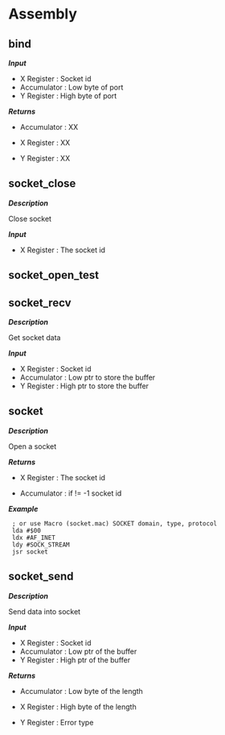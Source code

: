 # Assembly

## bind

***Input***

* X Register : Socket id
* Accumulator : Low byte of port
* Y Register : High byte of port

***Returns***

* Accumulator : XX 

* X Register : XX 

* Y Register : XX 



## socket_close

***Description***

Close socket

***Input***

* X Register : The socket id


## socket_open_test



## socket_recv

***Description***

Get socket data

***Input***

* X Register : Socket id
* Accumulator : Low ptr to store the buffer
* Y Register : High ptr to store the buffer


## socket

***Description***

Open a socket


***Returns***

* X Register : The socket id

* Accumulator : if != -1 socket id


***Example***

```ca65
 ; or use Macro (socket.mac) SOCKET domain, type, protocol
 lda #$00
 ldx #AF_INET
 ldy #SOCK_STREAM
 jsr socket
```



## socket_send

***Description***

Send data into socket

***Input***

* X Register : Socket id
* Accumulator : Low ptr of the buffer
* Y Register : High ptr of the buffer

***Returns***

* Accumulator : Low byte of the length

* X Register : High byte of the length

* Y Register : Error type




